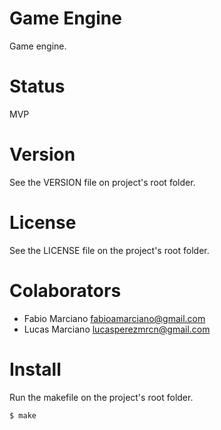 # Game Engine

Game engine.

# Status

MVP

# Version

See the VERSION file on project's root folder.

# License

See the LICENSE file on the project's root folder.

# Colaborators

- Fabio Marciano <fabioamarciano@gmail.com>
- Lucas Marciano <lucasperezmrcn@gmail.com>

# Install

Run the makefile on the project's root folder.

```shell
$ make
```

